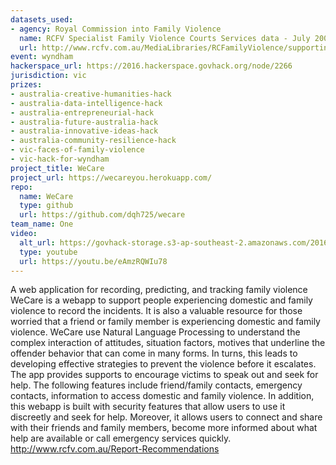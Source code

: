 ```yaml
---
datasets_used:
- agency: Royal Commission into Family Violence
  name: RCFV Specialist Family Violence Courts Services data - July 2009 to June 2014
  url: http://www.rcfv.com.au/MediaLibraries/RCFamilyViolence/supporting-docs/CSA/RCFV-Specialist-Family-Violence-Courts-Services-data-July-2009-to-June-2014.xlsx
event: wyndham
hackerspace_url: https://2016.hackerspace.govhack.org/node/2266
jurisdiction: vic
prizes:
- australia-creative-humanities-hack
- australia-data-intelligence-hack
- australia-entrepreneurial-hack
- australia-future-australia-hack
- australia-innovative-ideas-hack
- australia-community-resilience-hack
- vic-faces-of-family-violence
- vic-hack-for-wyndham
project_title: WeCare
project_url: https://wecareyou.herokuapp.com/
repo:
  name: WeCare
  type: github
  url: https://github.com/dqh725/wecare
team_name: One
video:
  alt_url: https://govhack-storage.s3-ap-southeast-2.amazonaws.com/2016/Wecare.mov
  type: youtube
  url: https://youtu.be/eAmzRQWIu78
---
```


A web application for recording, predicting, and tracking family violence
WeCare is a webapp to support people experiencing domestic and family violence to record the incidents. It is also a valuable resource for those worried that a friend or family member is experiencing domestic and family violence. WeCare use Natural Language Processing to understand the complex interaction of attitudes, situation factors, motives that underline the offender behavior that can come in many forms. In turns, this leads to developing effective strategies to prevent the violence before it escalates.
The app provides supports to encourage victims to speak out and seek for help. The following features include friend/family contacts, emergency contacts, information to access domestic and family violence. In addition, this webapp is built with security features that allow users to use it discreetly and seek for help. Moreover, it allows users to connect and share with their friends and family members, become more informed about what help are available or call emergency services quickly.
http://www.rcfv.com.au/Report-Recommendations